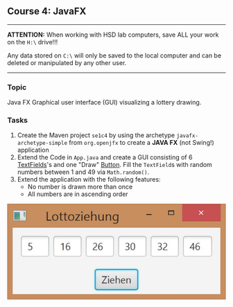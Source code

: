 ## Course 4: JavaFX
______

**ATTENTION:** When working with HSD lab computers, save ALL your work on the `H:\` drive!!!

Any data stored on `C:\` will only be saved to the local computer and can be deleted or manipulated by any other user. 
______

### Topic

Java FX Graphical user interface (GUI) visualizing a lottery drawing.

### Tasks

1. Create the Maven project ```se1c4``` by using the archetype `javafx-archetype-simple` from `org.openjfx` to create a **JAVA FX** (not Swing!) application
2. Extend the Code in `App.java` and create a GUI consisting of 6 [TextFields](https://openjfx.io/javadoc/17/javafx.controls/javafx/scene/control/TextField.html)'s and one "Draw" [Button](https://openjfx.io/javadoc/17/javafx.controls/javafx/scene/control/Button.htmll). Fill the `TextField`s with random numbers between 1 and 49 via ```Math.random()```.
3. Extend the application with the following features:
    - No number is drawn more than once
    - All numbers are in ascending order

![lotto](../images/21_lotto.png)
